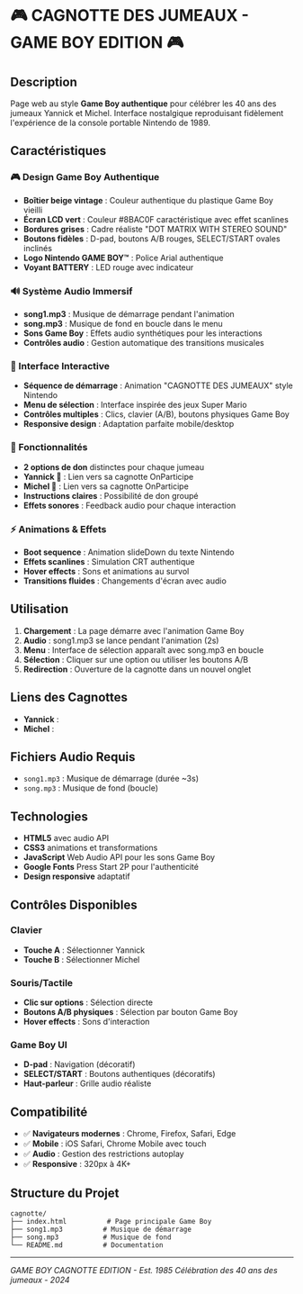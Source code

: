 # 🎮 CAGNOTTE DES JUMEAUX - GAME BOY EDITION 🎮

## Description

Page web au style **Game Boy authentique** pour célébrer les 40 ans des jumeaux Yannick et Michel. Interface nostalgique reproduisant fidèlement l'expérience de la console portable Nintendo de 1989.

## Caractéristiques

### 🎮 Design Game Boy Authentique
- **Boîtier beige vintage** : Couleur authentique du plastique Game Boy vieilli
- **Écran LCD vert** : Couleur #8BAC0F caractéristique avec effet scanlines
- **Bordures grises** : Cadre réaliste "DOT MATRIX WITH STEREO SOUND"
- **Boutons fidèles** : D-pad, boutons A/B rouges, SELECT/START ovales inclinés
- **Logo Nintendo GAME BOY™** : Police Arial authentique
- **Voyant BATTERY** : LED rouge avec indicateur

### 🔊 Système Audio Immersif
- **song1.mp3** : Musique de démarrage pendant l'animation
- **song.mp3** : Musique de fond en boucle dans le menu
- **Sons Game Boy** : Effets audio synthétiques pour les interactions
- **Contrôles audio** : Gestion automatique des transitions musicales

### 📱 Interface Interactive
- **Séquence de démarrage** : Animation "CAGNOTTE DES JUMEAUX" style Nintendo
- **Menu de sélection** : Interface inspirée des jeux Super Mario
- **Contrôles multiples** : Clics, clavier (A/B), boutons physiques Game Boy
- **Responsive design** : Adaptation parfaite mobile/desktop

### 🎯 Fonctionnalités
- **2 options de don** distinctes pour chaque jumeau
- **Yannick 🍺** : Lien vers sa cagnotte OnParticipe
- **Michel 🚴** : Lien vers sa cagnotte OnParticipe
- **Instructions claires** : Possibilité de don groupé
- **Effets sonores** : Feedback audio pour chaque interaction

### ⚡ Animations & Effets
- **Boot sequence** : Animation slideDown du texte Nintendo
- **Effets scanlines** : Simulation CRT authentique
- **Hover effects** : Sons et animations au survol
- **Transitions fluides** : Changements d'écran avec audio

## Utilisation

1. **Chargement** : La page démarre avec l'animation Game Boy
2. **Audio** : song1.mp3 se lance pendant l'animation (2s)
3. **Menu** : Interface de sélection apparaît avec song.mp3 en boucle
4. **Sélection** : Cliquer sur une option ou utiliser les boutons A/B
5. **Redirection** : Ouverture de la cagnotte dans un nouvel onglet

## Liens des Cagnottes

- **Yannick** :
- **Michel** : 
## Fichiers Audio Requis

- `song1.mp3` : Musique de démarrage (durée ~3s)
- `song.mp3` : Musique de fond (boucle)

## Technologies

- **HTML5** avec audio API
- **CSS3** animations et transformations
- **JavaScript** Web Audio API pour les sons Game Boy
- **Google Fonts** Press Start 2P pour l'authenticité
- **Design responsive** adaptatif

## Contrôles Disponibles

### Clavier
- **Touche A** : Sélectionner Yannick
- **Touche B** : Sélectionner Michel

### Souris/Tactile
- **Clic sur options** : Sélection directe
- **Boutons A/B physiques** : Sélection par bouton Game Boy
- **Hover effects** : Sons d'interaction

### Game Boy UI
- **D-pad** : Navigation (décoratif)
- **SELECT/START** : Boutons authentiques (décoratifs)
- **Haut-parleur** : Grille audio réaliste

## Compatibilité

- ✅ **Navigateurs modernes** : Chrome, Firefox, Safari, Edge
- ✅ **Mobile** : iOS Safari, Chrome Mobile avec touch
- ✅ **Audio** : Gestion des restrictions autoplay
- ✅ **Responsive** : 320px à 4K+

## Structure du Projet

```
cagnotte/
├── index.html          # Page principale Game Boy
├── song1.mp3          # Musique de démarrage
├── song.mp3           # Musique de fond
└── README.md          # Documentation
```

---

*GAME BOY CAGNOTTE EDITION - Est. 1985*
*Célébration des 40 ans des jumeaux - 2024* 
